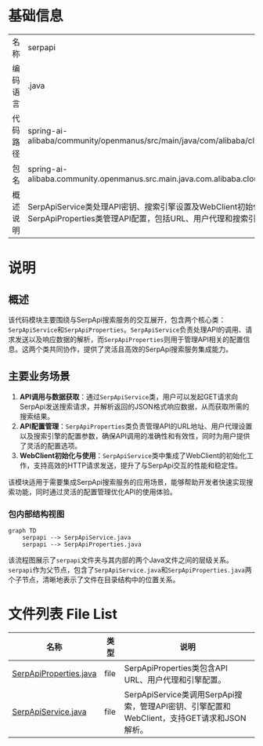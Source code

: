 # 基础信息

|      |      |
|------|------|
| 名称 | serpapi |
| 编码语言 | .java |
| 代码路径 | spring-ai-alibaba/community/openmanus/src/main/java/com/alibaba/cloud/ai/example/manus/tool/support/serpapi |
| 包名 | spring-ai-alibaba.community.openmanus.src.main.java.com.alibaba.cloud.ai.example.manus.tool.support.serpapi |
| 概述说明 | SerpApiService类处理API密钥、搜索引擎设置及WebClient初始化，支持GET请求和JSON解析。SerpApiProperties类管理API配置，包括URL、用户代理和搜索引擎参数。 |

# 说明

## 概述
该代码模块主要围绕与SerpApi搜索服务的交互展开，包含两个核心类：`SerpApiService`和`SerpApiProperties`。`SerpApiService`负责处理API的调用、请求发送以及响应数据的解析，而`SerpApiProperties`则用于管理API相关的配置信息。这两个类共同协作，提供了灵活且高效的SerpApi搜索服务集成能力。

## 主要业务场景
1. **API调用与数据获取**：通过`SerpApiService`类，用户可以发起GET请求向SerpApi发送搜索请求，并解析返回的JSON格式响应数据，从而获取所需的搜索结果。
2. **API配置管理**：`SerpApiProperties`类负责管理API的URL地址、用户代理设置以及搜索引擎的配置参数，确保API调用的准确性和有效性，同时为用户提供了灵活的配置选项。
3. **WebClient初始化与使用**：`SerpApiService`类中集成了WebClient的初始化工作，支持高效的HTTP请求发送，提升了与SerpApi交互的性能和稳定性。

该模块适用于需要集成SerpApi搜索服务的应用场景，能够帮助开发者快速实现搜索功能，同时通过灵活的配置管理优化API的使用体验。


### 包内部结构视图

```mermaid
graph TD
    serpapi --> SerpApiService.java
    serpapi --> SerpApiProperties.java
```

该流程图展示了`serpapi`文件夹与其内部的两个Java文件之间的层级关系。`serpapi`作为父节点，包含了`SerpApiService.java`和`SerpApiProperties.java`两个子节点，清晰地表示了文件在目录结构中的位置关系。

# 文件列表 File List

| 名称   | 类型  | 说明 |
|-------|------|-------------|
| [SerpApiProperties.java](SerpApiProperties.md) | file | SerpApiProperties类包含API URL、用户代理和引擎配置。 |
| [SerpApiService.java](SerpApiService.md) | file | SerpApiService类调用SerpApi搜索，管理API密钥、引擎配置和WebClient，支持GET请求和JSON解析。 |


